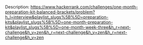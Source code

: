 Description:
https://www.hackerrank.com/challenges/one-month-preparation-kit-balanced-brackets/problem?h_l=interview&playlist_slugs%5B%5D=preparation-kits&playlist_slugs%5B%5D=one-month-preparation-kit&playlist_slugs%5B%5D=one-month-week-three&h_r=next-challenge&h_v=zen&h_r=next-challenge&h_v=zen&h_r=next-challenge&h_v=zen